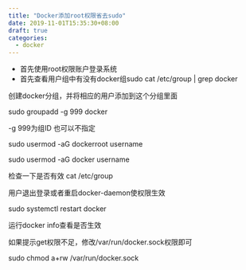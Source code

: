 ```yaml
---
title: "Docker添加root权限省去sudo"
date: 2019-11-01T15:35:30+08:00
draft: true
categories:
  - docker
---
```


- 首先使用root权限账户登录系统
- 首先查看用户组中有没有docker组sudo cat /etc/group | grep docker

创建docker分组，并将相应的用户添加到这个分组里面

sudo groupadd -g 999 docker

-g 999为组ID 也可以不指定

sudo usermod -aG dockerroot username

sudo usermod -aG docker username

检查一下是否有效 cat /etc/group

用户退出登录或者重启docker-daemon使权限生效

sudo systemctl restart docker

运行docker info查看是否生效

如果提示get权限不足，修改/var/run/docker.sock权限即可

sudo chmod a+rw /var/run/docker.sock